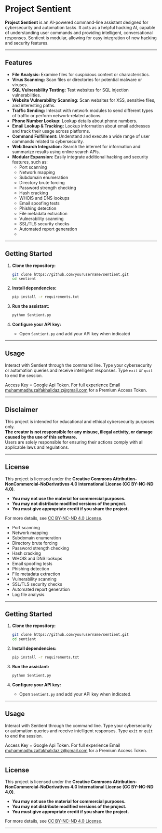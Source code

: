 # Project Sentient

**Project Sentient** is an AI-powered command-line assistant designed for cybersecurity and automation tasks. It acts as a helpful hacking AI, capable of understanding user commands and providing intelligent, conversational responses. Sentient is modular, allowing for easy integration of new hacking and security features.

---

## Features

- **File Analysis:** Examine files for suspicious content or characteristics.
- **Virus Scanning:** Scan files or directories for potential malware or viruses.
- **SQL Vulnerability Testing:** Test websites for SQL injection vulnerabilities.
- **Website Vulnerability Scanning:** Scan websites for XSS, sensitive files, and interesting paths.
- **Traffic Sending:** Interact with network modules to send different types of traffic or perform network-related actions.
- **Phone Number Lookup:** Lookup details about phone numbers.
- **Email Lookup & Tracking:** Lookup information about email addresses and track their usage across platforms.
- **Command Fulfillment:** Understand and execute a wide range of user commands related to cybersecurity.
- **Web Search Integration:** Search the internet for information and summarize results using online search APIs.
- **Modular Expansion:** Easily integrate additional hacking and security features, such as:
  - Port scanning
  - Network mapping
  - Subdomain enumeration
  - Directory brute forcing
  - Password strength checking
  - Hash cracking
  - WHOIS and DNS lookups
  - Email spoofing tests
  - Phishing detection
  - File metadata extraction
  - Vulnerability scanning
  - SSL/TLS security checks
  - Automated report generation
  -

---

## Getting Started

1. **Clone the repository:**
   ```sh
   git clone https://github.com/yourusername/sentient.git
   cd sentient
   ```

2. **Install dependencies:**
   ```sh
   pip install -r requirements.txt
   ```
   
3. **Run the assistant:**
   ```sh
   python Sentient.py
   ```

4. **Configure your API key:**
   - Open `Sentient.py` and add your API key when indicated

---

## Usage

Interact with Sentient through the command line. Type your cybersecurity or automation queries and receive intelligent responses. Type `exit` or `quit` to end the session.

Access Key =  Google Api Token.
For full experience Email muhammadhuzaifakhalidaziz@gmail.com for a Premium Access Token.

---

## Disclaimer

This project is intended for educational and ethical cybersecurity purposes only.  
**The creator is not responsible for any misuse, illegal activity, or damage caused by the use of this software.**  
Users are solely responsible for ensuring their actions comply with all applicable laws and regulations.

---

## License

This project is licensed under the **Creative Commons Attribution-NonCommercial-NoDerivatives 4.0 International License (CC BY-NC-ND 4.0)**.

- **You may not use the material for commercial purposes.**
- **You may not distribute modified versions of the project.**
- **You must give appropriate credit if you share the project.**

For more details, see [CC BY-NC-ND 4.0 License](https://creativecommons.org/licenses/by-nc-nd/4.0/).
  - Port scanning
  - Network mapping
  - Subdomain enumeration
  - Directory brute forcing
  - Password strength checking
  - Hash cracking
  - WHOIS and DNS lookups
  - Email spoofing tests
  - Phishing detection
  - File metadata extraction
  - Vulnerability scanning
  - SSL/TLS security checks
  - Automated report generation
  - Log file analysis

---

## Getting Started

1. **Clone the repository:**
   ```sh
   git clone https://github.com/yourusername/sentient.git
   cd sentient
   ```

2. **Install dependencies:**
   ```sh
   pip install -r requirements.txt
   ```

4. **Run the assistant:**
   ```sh
   python Sentient.py
   ```

4. **Configure your API key:**
   - Open `Sentient.py` and add your API key when indicated.

---

## Usage

Interact with Sentient through the command line. Type your cybersecurity or automation queries and receive intelligent responses. Type `exit` or `quit` to end the session.

Access Key =  Google Api Token.
For full experience Email muhammadhuzaifakhalidaziz@gmail.com for a Premium Access Token.

---

## License

This project is licensed under the **Creative Commons Attribution-NonCommercial-NoDerivatives 4.0 International License (CC BY-NC-ND 4.0)**.

- **You may not use the material for commercial purposes.**
- **You may not distribute modified versions of the project.**
- **You must give appropriate credit if you share the project.**

For more details, see [CC BY-NC-ND 4.0 License](https://creativecommons.org/licenses/by-nc-nd/4.0/).

---
